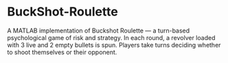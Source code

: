 # BuckShot-Roulette
A MATLAB implementation of Buckshot Roulette — a turn-based psychological game of risk and strategy. In each round, a revolver loaded with 3 live and 2 empty bullets is spun. Players take turns deciding whether to shoot themselves or their opponent.
